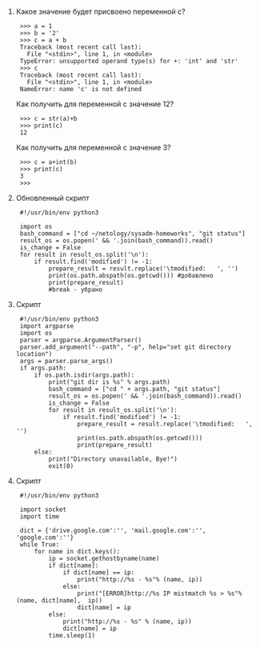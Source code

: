 

1. Какое значение будет присвоено переменной c?

        >>> a = 1
        >>> b = '2'
        >>> c = a + b
        Traceback (most recent call last):
          File "<stdin>", line 1, in <module>
        TypeError: unsupported operand type(s) for +: 'int' and 'str'
        >>> c
        Traceback (most recent call last):
          File "<stdin>", line 1, in <module>
        NameError: name 'c' is not defined  

    Как получить для переменной c значение 12?

        >>> c = str(a)+b
        >>> print(c)
        12
     
    Как получить для переменной c значение 3?
    
        >>> c = a+int(b)
        >>> print(c)
        3
        >>>
        
1. Обновленный скрипт

        #!/usr/bin/env python3

        import os
        bash_command = ["cd ~/netology/sysadm-homeworks", "git status"]
        result_os = os.popen(' && '.join(bash_command)).read()
        is_change = False
        for result in result_os.split('\n'):
            if result.find('modified') != -1:
                prepare_result = result.replace('\tmodified:   ', '')
                print(os.path.abspath(os.getcwd())) #добавлено
                print(prepare_result)
                #break - убрано

1. Скрипт 

        #!/usr/bin/env python3
        import argparse
        import os
        parser = argparse.ArgumentParser()
        parser.add_argument("--path", "-p", help="set git directory location")
        args = parser.parse_args()
        if args.path:
            if os.path.isdir(args.path):
                print("git dir is %s" % args.path)
                bash_command = ["cd " + args.path, "git status"]
                result_os = os.popen(' && '.join(bash_command)).read()
                is_change = False
                for result in result_os.split('\n'):
                    if result.find('modified') != -1:
                        prepare_result = result.replace('\tmodified:   ', '')
                        print(os.path.abspath(os.getcwd()))
                        print(prepare_result)
            else:
                print("Directory unavailable, Bye!")
                exit(0)

1. Скрипт

        #!/usr/bin/env python3

        import socket
        import time
        
        dict = {'drive.google.com':'', 'mail.google.com':'', 'google.com':''}
        while True:
            for name in dict.keys():
                ip = socket.gethostbyname(name)
                if dict[name]:
                    if dict[name] == ip:
                        print("http://%s - %s"% (name, ip))
                    else:
                        print("[ERROR]http://%s IP mistmatch %s > %s"% (name, dict[name],  ip))
                        dict[name] = ip
                else:
                    print("http://%s - %s" % (name, ip))
                    dict[name] = ip
                time.sleep(1)
